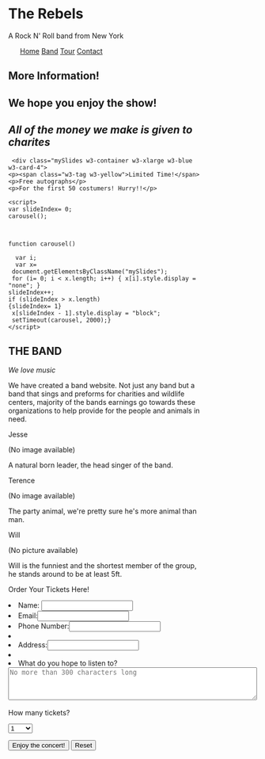 
<head>
<style>
body { background-color: light-gray; }
</style>
</head>
<body>

<h1>The Rebels</h1>

<p>A Rock N' Roll band from New York</p>

</body>
</html>

<meta charset="UTF-8">
<meta name="viewport" content="width=device-width, initial-scale=1">
<link rel="stylesheet" href="/w3css/3/w3.css">
<link rel="stylesheet" href="https://cdnjs.cloudflare.com/ajax/libs/font-awesome/4.6.3/css/font-awesome.min.css">
<body>


<nav class="w3-bar w3-purple">
  <ul>
  <a href="#home" class="w3-button w3-bar-item">Home</a>
  <a href="#band" class="w3-button w3-bar-item">Band</a>
  <a href="#tour" class="w3-button w3-bar-item">Tour</a>
  <a href="#contact" class="w3-button w3-bar-item">Contact</a>
  </ul>

 

<!-- Slide Show -->
  <div class="w3-center"><h2>More Information!</h2>
 
<div class="w3-content" style="max-width:400px">
   <div class="myslides w3-container w3-gray">
    <h1><b>We hope you enjoy the show!</b></h1>
     <h1><i>All of the money we make is given to charites</i></h1>
     </div>
    
   
     <div class="mySlides w3-container w3-xlarge w3-blue w3-card-4">
    <p><span class="w3-tag w3-yellow">Limited Time!</span>
    <p>Free autographs</p>
    <p>For the first 50 costumers! Hurry!!</p> 
   
    <script>
    var slideIndex= 0;
    carousel();
    
   
   
    function carousel() 
   
      var i;
      var x=
     document.getElementsByClassName("mySlides");
     for (i= 0; i < x.length; i++) { x[i].style.display = "none"; }
    slideIndex++;
    if (slideIndex > x.length)
    {slideIndex= 1}
     x[slideIndex - 1].style.display = "block";
     setTimeout(carousel, 2000);}
    </script>

<!-- Band Description -->
<section class="w3-container w3-center w3-content" style="max-width:600px">
  <h2 class="w3-wide">THE BAND</h2>
  <p class="w3-opacity"><i>We love music</i></p>
  <p class="w3-justify">We have created a band website. Not just any band but a band that sings and preforms for charities and wildlife centers, majority of the bands earnings go towards these organizations to help provide for the people and animals in need.</p>
</section>

<!-- Band Members -->
<section class="w3-row-padding w3-center w3-light-grey">
  <article class="w3-third">
    <p>Jesse</p>
    <P>(No image available)<p>
    <p>A natural born leader, the head singer of the band.</p>
  
    
  <article class="w3-third">
    <p>Terence</p>
    <p>(No image available)<p>
    <p>The party animal, we're pretty sure he's more animal than man.</p>
 
  <article class="w3-third">
    <p>Will</p>
    <p>(No picture available)<p>
    <p>Will is the funniest and the shortest member of the group, he stands around to be at least 5ft.</p>


<caption>Order Your Tickets Here!<p>

<form action="http://www.learningwebdesign.com/contest.php" method="post">

<li>Name: <input type="text" name="username"></li>
<li>Email:<input type="text" name="email"></li>
<li>Phone Number:<input type="text" name="phone number"><li>
<li>Address:<input type="text" name="address"><li>

<li>What do you hope to listen to?<br>
<textarea name="story" rows="4" cols="60" maxlength="300" placeholder="No more than 300 characters long"></textarea></li>


<p>How many tickets?</p>
<select number="none">
   <option>1</option>
   <option>2</option>
   <option>3</option>
   <option>4</option>
   <option value="5-6">5-6</option>
   <option>7-8</option>
   <option>9-10</option>
 </select>


<p><input type="submit" value="Enjoy the concert!">
<input type="reset"></p>


<style>
body { background-color: light-gray; }


<!-- Footer -->
<footer class="w3-container w3-padding-64 w3-center w3-black w3-xlarge">
  <a href="#"><i class="fa fa-facebook-official"></i></a>
  <a href="#"><i class="fa fa-pinterest-p"></i></a>
  <a href="#"><i class="fa fa-twitter"></i></a>
  <a href="#"><i class="fa fa-flickr"></i></a>
  <a href="#"><i class="fa fa-linkedin"></i></a>
  <p class="w3-medium">
  </p>
</footer>

<script>
// Automatic Slideshow - change image every 3 seconds
var myIndex = 0;
carousel();

function carousel() {
  var i;
  var x = document.getElementsByClassName("mySlides");
  for (i = 0; i < x.length; i++) {
    x[i].style.display = "none";
  }
  myIndex++;
  if (myIndex > x.length) {myIndex = 1}
  x[myIndex-1].style.display = "block";
  setTimeout(carousel, 3000);
}

 

